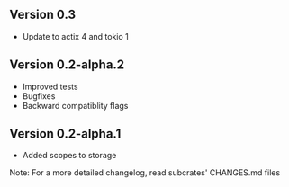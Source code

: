 ## Version 0.3
- Update to actix 4 and tokio 1

## Version 0.2-alpha.2
- Improved tests
- Bugfixes
- Backward compatiblity flags

## Version 0.2-alpha.1
- Added scopes to storage

Note: For a more detailed changelog, read subcrates' CHANGES.md files
